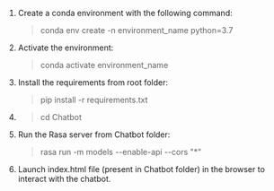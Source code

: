 1. Create a conda environment with the following command:
    > conda env create -n environment_name python=3.7
2. Activate the environment:
    > conda activate environment_name
3. Install the requirements from root folder:
    > pip install -r requirements.txt
4.  > cd Chatbot
5. Run the Rasa server from Chatbot folder:
    > rasa run -m models --enable-api --cors "*"
6. Launch index.html file (present in Chatbot folder) in the browser to interact with the chatbot. 